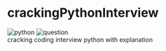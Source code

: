 # crackingPythonInterview
![python](	https://img.shields.io/badge/Made_by-Python-14354C?style=for-the-badge&logo=python&logoColor=white)
![question](https://img.shields.io/badge/Question-14354C?style=for-the-badge&logo=Quest&logoColor=white)\
cracking coding interview python with explanation
